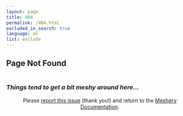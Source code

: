 ```yaml
---
layout: page
title: 404
permalink: /404.html
excluded_in_search: true
language: en
list: exclude
---
```

## Page Not Found

<div>
  <h1  id="funny-message" style="font-weight:bold;margin-bottom:1.5em;" class="text-center noTOC"></h1>
  <h3 style="font-style:italic;" class="text-center noTOC">Things tend to get a bit meshy around here...</h3>
  <div style="text-align:center;" class="alert-info alert">Please <a href="https://github.com/meshery/meshery/issues/new?assignees=&labels=docs&template=documentation.md&title=Docs:" target="_blank">report this issue</a> (thank you!) and return to the <a href="{{ site.url }}">Meshery Documentation</a>.</div>
</div>
<script type="text/javascript">
var messages = [
  "Oh, no. Please pardon our meshy site.",
  "Oops. Please excuse the mesh.",
  "Looks like this page doesn't exists. What a mesh!",
  "Please pardon our mesh.",
  "Lost in the mesh! Our apologies.",
  "404: Mesh not found. Sorry about that!",
  "Oops, caught in the mesh. Bear with us!",
  "Looks like this page got tangled in our mesh. Apologies!",
  "Mesh happens! We're working on it.",
  "Oh mesh, where did that page go? Our bad!",
  "404 error: Page meltdown. We're on the case!",
  "Lost in the mesh maze. Sorry for the inconvenience!"
  "Meshed up! Page not found. We're untangling it.",
];
var message = messages[Math.floor(Math.random()*messages.length)];
document.getElementById("funny-message").innerHTML = message;
</script>